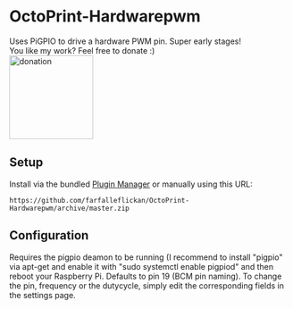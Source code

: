 # OctoPrint-Hardwarepwm

Uses PiGPIO to drive a hardware PWM pin. Super early stages!  
You like my work? Feel free to donate :)  
[<img src="https://raw.githubusercontent.com/andreostrovsky/donate-with-paypal/master/dark.svg" alt="donation" width="150"/>](https://www.paypal.com/donate?hosted_button_id=YEAQ4WGKJKYQQ)

## Setup

Install via the bundled [Plugin Manager](https://github.com/foosel/OctoPrint/wiki/Plugin:-Plugin-Manager)
or manually using this URL:

    https://github.com/farfalleflickan/OctoPrint-Hardwarepwm/archive/master.zip


## Configuration

Requires the pigpio deamon to be running (I recommend to install "pigpio" via apt-get and enable it with "sudo systemctl enable pigpiod" and then reboot your Raspberry Pi. 
Defaults to pin 19 (BCM pin naming). To change the pin, frequency or the dutycycle, simply edit the corresponding fields in the settings page.
